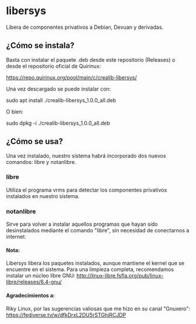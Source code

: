 # libersys
Libera de componentes privativos a Debian, Devuan y derivadas. 

## ¿Cómo se instala?

Basta con instalar el paquete .deb desde este repositorio (Releases) o desde el repositorio oficial de Quirinux:

https://repo.quirinux.org/pool/main/c/crealib-libersys/

Una vez descargado se puede instalar con:

sudo apt install ./crealib-libersys_1.0.0_all.deb	

O bien:

sudo dpkg -i ./crealib-libersys_1.0.0_all.deb	

## ¿Cómo se usa?

Una vez instalado, nuestro sistema habrá incorporado dos nuevos comandos: libre y notanlibre.

### libre

Utiliza el programa vrms para detectar los componentes privativos instalados en nuestro sistema. 

### notanlibre

Sirve para volver a instalar aquellos programas que hayan sido desinstalados mediante el comando "libre", sin necesidad de conectarnos a internet.

#### Nota:
Libersys libera los paquetes instalados, aunque mantiene el kernel que se encuentre en el sistema. Para una limpieza completa, recomendamos instalar un núcleo libre GNU:
http://linux-libre.fsfla.org/pub/linux-libre/releases/6.4-gnu/

#### Agradecimientos a:

Riky Linux, por las sugerencias valiosas que me hizo en su canal "Gnuxero":
https://fediverse.tv/w/dfkDrxL2DU5rSTGhiRCJDP


